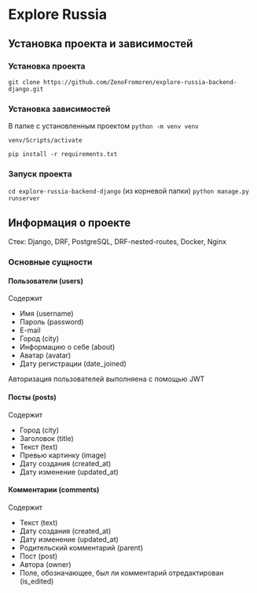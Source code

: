 # Explore Russia


## Установка проекта и зависимостей


### Установка проекта 
```git clone https://github.com/ZenoFromoren/explore-russia-backend-django.git```


### Установка зависимостей
В папке с установленным проектом
```python -m venv venv```

```venv/Scripts/activate```

```pip install -r requirements.txt```


### Запуск проекта
```cd explore-russia-backend-django``` (из корневой папки)
```python manage.py runserver```


## Информация о проекте
Стек: Django, DRF, PostgreSQL, DRF-nested-routes, Docker, Nginx


### Основные сущности


#### Пользователи (users)
Содержит
- Имя (username)
- Пароль (password)
- E-mail
- Город (city)
- Информацию о себе (about)
- Аватар (avatar)
- Дату регистрации (date_joined)

Авторизация пользователей выполняена с помощью JWT


#### Посты (posts)
Содержит
- Город (city)
- Заголовок (title)
- Текст (text)
- Превью картинку (image)
- Дату создания (created_at)
- Дату изменение (updated_at)


#### Комментарии (comments)
Содержит
- Текст (text)
- Дату создания (created_at)
- Дату изменение (updated_at)
- Родительский комментарий (parent)
- Пост (post)
- Автора (owner)
- Поле, обозначающее, был ли комментарий отредактирован (is_edited) 
